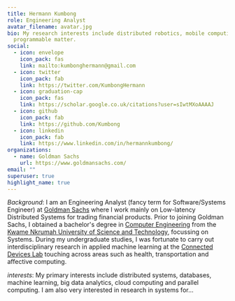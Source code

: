 ```yaml
---
title: Hermann Kumbong
role: Engineering Analyst
avatar_filename: avatar.jpg
bio: My research interests include distributed robotics, mobile computing and
  programmable matter.
social:
  - icon: envelope
    icon_pack: fas
    link: mailto:kumbonghermann@gmail.com
  - icon: twitter
    icon_pack: fab
    link: https://twitter.com/KumbongHermann
  - icon: graduation-cap
    icon_pack: fas
    link: https://scholar.google.co.uk/citations?user=sIwtMXoAAAAJ
  - icon: github
    icon_pack: fab
    link: https://github.com/Kumbong
  - icon: linkedin
    icon_pack: fab
    link: https://www.linkedin.com/in/hermannkumbong/
organizations:
  - name: Goldman Sachs
    url: https://www.goldmansachs.com/
email: ""
superuser: true
highlight_name: true
---
```

*Background*: I am an Engineering Analyst (fancy term for Software/Systems Engineer)  at [Goldman Sachs](https://www.goldmansachs.com/careers/divisions/engineering/) where I work mainly on Low-latency Distributed Systems for trading financial products. Prior to joining Goldman Sachs, I obtained a bachelor's degree in [Computer Engineering](https://coe.knust.edu.gh/) from the [Kwame Nkrumah University of Science and Technology](https://www.knust.edu.gh/), focussing on Systems. During my undergraduate studies, I was fortunate to carry out interdisciplinary research in applied machine learning at the [Connected Devices Lab](http://connecteddeviceslab.org) touching across areas such as health, transportation and affective computing. 

*interests*: My primary interests include distributed systems, databases, machine learning, big data analytics, cloud computing and parallel computing.  I am also very interested in research in systems for... 